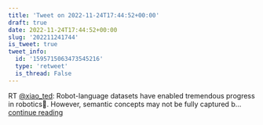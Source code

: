 ```yaml
---
title: 'Tweet on 2022-11-24T17:44:52+00:00'
draft: true
date: 2022-11-24T17:44:52+00:00
slug: '202211241744'
is_tweet: true
tweet_info:
  id: '1595715063473545216'
  type: 'retweet'
  is_thread: False
---
```




RT [@xiao_ted](https://x.com/xiao_ted): Robot-language datasets have enabled tremendous progress in robotics🤖. However, semantic concepts may not be fully captured b… [continue reading](https://x.com/sytelus/status/1595715063473545216)
